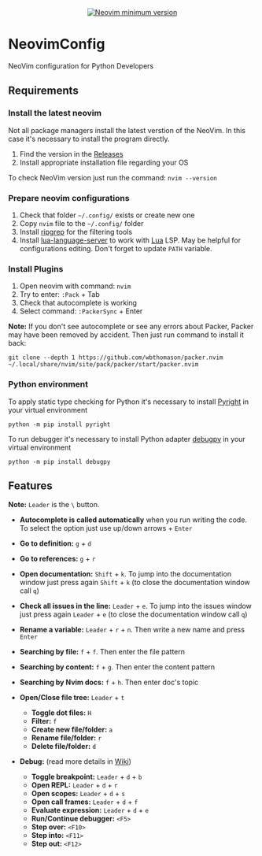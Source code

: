<div align="center">
    <a href="https://github.com/neovim/neovim/releases/tag/stable">
      <img src="https://img.shields.io/badge/Neovim-0.8.0-blueviolet.svg?style=flat-square&logo=Neovim&logoColor=green" alt="Neovim minimum version"/>
    </a>
</div>

# NeovimConfig
NeoVim configuration for Python Developers


## Requirements

### Install the latest neovim

Not all package managers install the latest verstion of the NeoVim. In this case it's necessary to install the program directly.

1. Find the version in the [Releases](https://github.com/neovim/neovim/releases)
2. Install appropriate installation file regarding your OS

To check NeoVim version just run the command: `nvim --version`

### Prepare neovim configurations

1. Check that folder `~/.config/` exists or create new one
2. Copy `nvim` file to the `~/.config/` folder
3. Install [ripgrep](https://github.com/BurntSushi/ripgrep) for the filtering tools
4. Install [lua-language-server](https://github.com/sumneko/lua-language-server/wiki/Getting-Started) to work with [Lua](https://www.lua.org/) LSP. May be helpful for configurations editing. Don't forget to update `PATH` variable.

### Install Plugins

1. Open neovim with command: `nvim`
2. Try to enter: `:Pack` + Tab
3. Check that autocomplete is working
4. Select command: `:PackerSync` + Enter

**Note:** If you don't see autocomplete or see any errors about Packer, Packer may have been removed by accident. Then just run command to install it back:
```shell
git clone --depth 1 https://github.com/wbthomason/packer.nvim ~/.local/share/nvim/site/pack/packer/start/packer.nvim
```

### Python environment

To apply static type checking for Python it's necessary to install [Pyright](https://pypi.org/project/pyright/) in your virtual environment

```shell
python -m pip install pyright
```

To run debugger it's necessary to install Python adapter [debugpy](https://github.com/microsoft/debugpy/) in your virtual environment

```shell
python -m pip install debugpy
```


## Features

**Note:** `Leader` is the `\` button.

- **Autocomplete is called automatically** when you run writing the code. To select the option just use up/down arrows + `Enter`

- **Go to definition:** `g` + `d`

- **Go to references:** `g` + `r`

- **Open documentation:** `Shift` + `k`. To jump into the documentation window just press again `Shift` + `k` (to close the documentation window call `q`)

- **Check all issues in the line:** `Leader` + `e`. To jump into the issues window just press again `Leader` + `e` (to close the documentation window call `q`)

- **Rename a variable:** `Leader` + `r` + `n`. Then write a new name and press `Enter`

- **Searching by file:** `f` + `f`. Then enter the file pattern

- **Searching by content:** `f` + `g`. Then enter the content pattern

- **Searching by Nvim docs:** `f` + `h`. Then enter doc's topic

- **Open/Close file tree:** `Leader` + `t`
    - **Toggle dot files:** `H`
    - **Filter:** `f`
    - **Create new file/folder:** `a`
    - **Rename file/folder:** `r`
    - **Delete file/folder:** `d`

- **Debug:** (read more details in [Wiki](https://github.com/zaldis/NeovimConfig/wiki/NVIM-Debugger-Manual))
    - **Toggle breakpoint:** `Leader` + `d` + `b`
    - **Open REPL:** `Leader` + `d` + `r`
    - **Open scopes:** `Leader` + `d` + `s`
    - **Open call frames:** `Leader` + `d` + `f`
    - **Evaluate expression:** `Leader` + `d` + `e`
    - **Run/Continue debugger:** `<F5>`
    - **Step over:** `<F10>`
    - **Step into:** `<F11>`
    - **Step out:** `<F12>`
